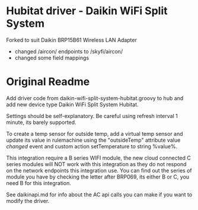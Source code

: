 # Hubitat driver - Daikin WiFi Split System

Forked to suit Daikin BRP15B61 Wireless LAN Adapter
- changed /aircon/ endpoints to /skyfi/aircon/
- changed some field mappings

# Original Readme

Add driver code from daikin-wifi-split-system-hubitat.groovy to hub and add new device type Daikin WiFi Split System Hubitat.

Settings should be self-explanatory. Be careful using refresh interval 1 minute, its barely supported.

To create a temp sensor for outside temp, add a virtual temp sensor and update its value in rulemachine using the "outsideTemp" attribute value *changed* event and custom action setTemperature to string %value%.

This integration require a B series WIFI module, the new cloud connected C series modules will NOT work with this integration as they do not respond on the network endpoints this integration use.
You can find out the series of module you have by checking the letter after BRP069, its either B or C, you need B for this integration.

See daikinapi.md for info about the AC api calls you can make if you want to modify the driver.
